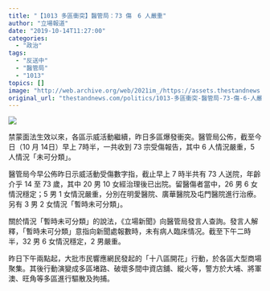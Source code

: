 ```yaml
---
title: "【1013 多區衝突】醫管局：73 傷　6 人嚴重"
author: "立場報道"
date: "2019-10-14T11:27:00"
categories:
  - "政治"
tags:
  - "反送中"
  - "醫管局"
  - "1013"
topics: []
image: "http://web.archive.org/web/2021im_/https://assets.thestandnews.com/media/photos/73200475_3238561606216589_4537580562507890688_o_sYwPb.png"
original_url: "thestandnews.com/politics/1013-多區衝突-醫管局-73-傷-6-人嚴重"
---
```

![](http://web.archive.org/web/2021im_/https://assets.thestandnews.com/media/photos/73200475_3238561606216589_4537580562507890688_o_sYwPb.png)

禁蒙面法生效以來，各區示威活動繼續，昨日多區爆發衝突。醫管局公佈，截至今日（10 月 14日）早上 7時半，一共收到 73 宗受傷報告，其中 6 人情況嚴重，5 人情況「未可分類」。

醫管局今早公佈昨日示威活動受傷數字指，截止早上 7 時半共有 73 人送院，年齡介乎 14 至 73 歲，其中 20 男 10 女經治理後已出院。留醫傷者當中，26 男 6 女情況穩定；5 男 1 女情況嚴重，分別在明愛醫院、廣華醫院及屯門醫院進行治療。另有 3 男 2 女情況「暫時未可分類」。

關於情況「暫時未可分類」的說法，《立場新聞》向醫管局發言人查詢。發言人解釋，「暫時未可分類」意指向新聞處報數時，未有病人臨床情况。截至下午二時半，32 男 6 女情況穩定，2 男嚴重。

昨日下午兩點起，大批市民響應網民發起的「十八區開花」行動，於各區大型商場聚集。其後行動演變成多區堵路、破壞多間中資店舖、縱火等，警方於大埔、將軍澳、旺角等多區進行驅散及拘捕。